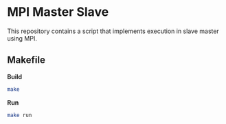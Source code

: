 # MPI Master Slave

This repository contains a script that implements execution in slave master using MPI.

## Makefile

**Build**
```bash
make
```

**Run**
```bash
make run
```
